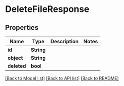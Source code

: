 # DeleteFileResponse

## Properties
Name | Type | Description | Notes
------------ | ------------- | ------------- | -------------
**id** | **String** |  | 
**object** | **String** |  | 
**deleted** | **bool** |  | 

[[Back to Model list]](../README.md#documentation-for-models) [[Back to API list]](../README.md#documentation-for-api-endpoints) [[Back to README]](../README.md)


